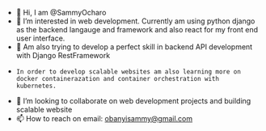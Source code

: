- 👋 Hi, I am @SammyOcharo
- 👀 I’m interested in web development. Currently am using python django as the backend langauge and framework and also react for my front end user interface.
- 🌱 Am also trying to develop a perfect skill in backend API development with Django RestFramework 
-     In order to develop scalable websites am also learning more on docker containerazation and container orchestration with kubernetes.
- 💞️ I’m looking to collaborate on web development projects and building scalable website
- 📫 How to reach on email: obanyisammy@gmail.com

